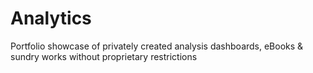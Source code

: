 # Analytics
Portfolio showcase of privately created analysis dashboards, eBooks & sundry works without proprietary restrictions 
